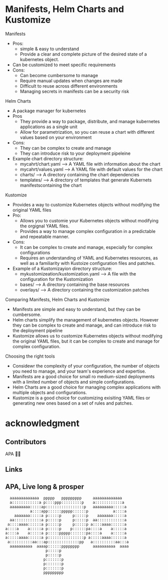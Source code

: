 # Manifests, Helm Charts and Kustomize

Manifests
- Pros:
  - simple & easy to understand
  - Provide a clear and complete picture of the desired state of a kubernetes object.
 - Can be customized to meet specific requirements
- Cons:
  - Can become cumbersome to manage
  - Require manual updates when changes are made
  - Difficult to reuse across different environments
  - Managing secrets in manifests can be a security risk

Helm Charts
- A package manager for kubernetes
- Pros
  - They provide a way to package, distribute, and manage kubernetes applications as a single unit
  - Allow for parametrization, so you can reuse a chart with different values based on your environment
- Cons:
  - They can be complex to create and manage
  - They can introduce risk to your deployment pipeleine
- Example chart directory structure:
  - mycahrt/chart.yaml  -->  A YAML file with information about the chart
  - mycahrt/values.yaml  -->  A YAML file with default values for the chart
  - charts/  -->  A directory containing the chart dependencies
  - templates/  -->  A directory of templates that generate Kubernets manifestscontaining the chart

Kustomize
- Provides a way to customize Kubernetes objects without modifying the original YAML files
- Pro:
  - Allows you to customie your Kubernetes objects without modifying the orgignal YAML files.
  - Provides a way to manage complex configuration in a predictable and repeatable manner.
- Cons:
  - It can be complex to create and manage, especially for complex configurations
  - Requires an understanding of YAML and Kubernetes resources, as well as a familiarity with Kustoize configuration files and patches.
- Example of a Kustomizayion directory structure:
  - mykustomizeation/kustomization.yaml  -->  A file with the configuration for the Kustomization
  - bases/  -->  A directory containing the base resources
  - overlays/  -->  A directory containing the customization patches
 
Comparing Manifests, Helm Charts and Kustomize
- Manifests are simple and easy to understand, but they can be cumbersome.
- Helm charts simplify the management of kubernetes objects. However they can be complex to create and manage, and can introduce risk to the deployment pipeline
- Kustomize allows us to customize Kubernetes objects without modifying the original YAML files, but it can be complex to create and manage for complex configuration.

Choosing the right tools
- Considewr the complexity of your configuration, the number of objects you need to manage, and your team's experience and expertise.
- Manifests are a good choice for small ro medium-sized deployments with a limited number of objects and simple configurations.
- Helm Charts are a good choice for managing complex applications with multiple objects and configurations.
- Kustomize is a good choice for customizing exisiting YAML files or generating new ones based on a set of rules and patches.


# acknowledgment
## Contributors

APA 🖖🏻

## Links


## APA, Live long & prosper
```
  aaaaaaaaaaaaa  ppppp   ppppppppp     aaaaaaaaaaaaa
  a::::::::::::a p::::ppp:::::::::p    a::::::::::::a
  aaaaaaaaa:::::ap:::::::::::::::::p   aaaaaaaaa:::::a
           a::::app::::::ppppp::::::p           a::::a
    aaaaaaa:::::a p:::::p     p:::::p    aaaaaaa:::::a
  aa::::::::::::a p:::::p     p:::::p  aa::::::::::::a
 a::::aaaa::::::a p:::::p     p:::::p a::::aaaa::::::a
a::::a    a:::::a p:::::p    p::::::pa::::a    a:::::a
a::::a    a:::::a p:::::ppppp:::::::pa::::a    a:::::a
a:::::aaaa::::::a p::::::::::::::::p a:::::aaaa::::::a
 a::::::::::aa:::ap::::::::::::::pp   a::::::::::aa:::a
  aaaaaaaaaa  aaaap::::::pppppppp      aaaaaaaaaa  aaaa
                  p:::::p
                  p:::::p
                 p:::::::p
                 p:::::::p
                 p:::::::p
                 ppppppppp
```